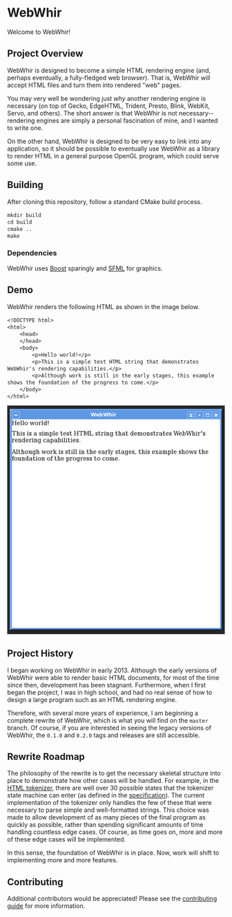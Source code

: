 # WebWhir

Welcome to WebWhir!

## Project Overview

WebWhir is designed to become a simple HTML rendering engine (and, perhaps eventually, a fully-fledged web browser). That is, WebWhir will accept HTML files and turn them into rendered "web" pages.

You may very well be wondering just *why* another rendering engine is necessary (on top of Gecko, EdgeHTML, Trident, Presto, Blink, WebKit, Servo, and others). The short answer is that WebWhir is not necessary--rendering engines are simply a personal fascination of mine, and I wanted to write one.

On the other hand, WebWhir is designed to be very easy to link into any application, so it should be possible to eventually use WebWhir as a library to render HTML in a general purpose OpenGL program, which could serve some use.

## Building

After cloning this repository, follow a standard CMake build process.

```
mkdir build
cd build
cmake ..
make
```

### Dependencies

WebWhir uses [Boost](http://www.boost.org) sparingly and [SFML](https://www.sfml-dev.org) for graphics. 

## Demo

WebWhir renders the following HTML as shown in the image below.

```
<!DOCTYPE html>
<html>
    <head>
    </head>
    <body>
        <p>Hello world!</p>
        <p>This is a simple test HTML string that demonstrates WebWhir's rendering capabilities.</p>
        <p>Although work is still in the early stages, this example shows the foundation of the progress to come.</p>
    </body>
</html>
```

![Demo rendering](demo.png)

## Project History

I began working on WebWhir in early 2013. Although the early versions of WebWhir were able to render basic HTML documents, for most of the time since then, development has been stagnant. Furthermore, when I first began the project, I was in high school, and had no real sense of how to design a large program such as an HTML rendering engine. 

Therefore, with several more years of experience, I am beginning a complete rewrite of WebWhir, which is what you will find on the `master` branch. Of course, if you are interested in seeing the legacy versions of WebWhir, the `0.1.0` and `0.2.0` tags and releases are still accessible.

## Rewrite Roadmap

The philosophy of the rewrite is to get the necessary skeletal structure into place to demonstrate how other cases will be handled. For example, in the [HTML tokenizer](src/HTMLParser/HTMLTokenizer.cpp), there are well over 30 possible states that the tokenizer state machine can enter (as defined in the [specification](https://www.w3.org/TR/2011/WD-html5-20110113/parsing.html)). The current implementation of the tokenizer only handles the few of these that were necessary to parse simple and well-formatted strings. This choice was made to allow development of as many pieces of the final program as quickly as possible, rather than spending significant amounts of time handling countless edge cases. Of course, as time goes on, more and more of these edge cases will be implemented.

In this sense, the foundation of WebWhir is in place. Now, work will shift to implementing more and more features.

## Contributing

Additional contributors would be appreciated! Please see the [contributing guide](CONTRIBUTING.md) for more information.
